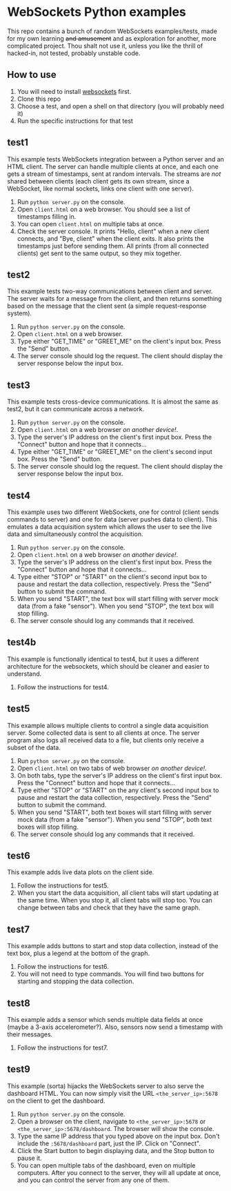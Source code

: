 # WebSockets Python examples

This repo contains a bunch of random WebSockets examples/tests, made for my own learning ~~and amusement~~ and as exploration for another, more complicated project. Thou shalt not use it, unless you like the thrill of hacked-in, not tested, probably unstable code.

## How to use

1. You will need to install [websockets](https://github.com/aaugustin/websockets) first.
1. Clone this repo
1. Choose a test, and open a shell on that directory (you will probably need it)
1. Run the specific instructions for that test

## test1

This example tests WebSockets integration between a Python server and an HTML client. The server can handle multiple clients at once, and each one gets a stream of timestamps, sent at random intervals. The streams are _not_ shared between clients (each client gets its own stream, since a WebSocket, like normal sockets, links one client with one server).

1. Run `python server.py` on the console.
1. Open `client.html` on a web browser. You should see a list of timestamps filling in.
1. You can open `client.html` on multiple tabs at once.
1. Check the server console. It prints "Hello, client" when a new client connects, and "Bye, client" when the client exits. It also prints the timestamps just before sending them. All prints (from all connected clients) get sent to the same output, so they mix together.

## test2

This example tests two-way communications between client and server. The server waits for a message from the client, and then returns something based on the message that the client sent (a simple request-response system).

1. Run `python server.py` on the console.
1. Open `client.html` on a web browser.
1. Type either "GET\_TIME" or "GREET\_ME" on the client's input box. Press the "Send" button.
1. The server console should log the request. The client should display the server response below the input box.

## test3

This example tests cross-device communications. It is almost the same as test2, but it can communicate across a network.

1. Run `python server.py` on the console.
1. Open `client.html` on a web browser _on another device!_.
1. Type the server's IP address on the client's first input box. Press the "Connect" button and hope that it connects...
1. Type either "GET\_TIME" or "GREET\_ME" on the client's second input box. Press the "Send" button.
1. The server console should log the request. The client should display the server response below the input box.

## test4

This example uses two different WebSockets, one for control (client sends commands to server) and one for data (server pushes data to client). This emulates a data acquisition system which allows the user to see the live data and simultaneously control the acquisition.

1. Run `python server.py` on the console.
1. Open `client.html` on a web browser _on another device!_.
1. Type the server's IP address on the client's first input box. Press the "Connect" button and hope that it connects...
1. Type either "STOP" or "START" on the client's second input box to pause and restart the data collection, respectively. Press the "Send" button to submit the command.
1. When you send "START", the text box will start filling with server mock data (from a fake "sensor"). When you send "STOP", the text box will stop filling.
1. The server console should log any commands that it received.

## test4b

This example is functionally identical to test4, but it uses a different architecture for the websockets, which should be cleaner and easier to understand.

1. Follow the instructions for test4.

## test5

This example allows multiple clients to control a single data acquisition server. Some collected data is sent to all clients at once. The server program also logs all received data to a file, but clients only receive a subset of the data.

1. Run `python server.py` on the console.
1. Open `client.html` on two tabs of web browser _on another device!_.
1. On both tabs, type the server's IP address on the client's first input box. Press the "Connect" button and hope that it connects...
1. Type either "STOP" or "START" on the any client's second input box to pause and restart the data collection, respectively. Press the "Send" button to submit the command.
1. When you send "START", both text boxes will start filling with server mock data (from a fake "sensor"). When you send "STOP", both text boxes will stop filling.
1. The server console should log any commands that it received.

## test6

This example adds live data plots on the client side.

1. Follow the instructions for test5.
1. When you start the data acquisition, all client tabs will start updating at the same time. When you stop it, all client tabs will stop too. You can change between tabs and check that they have the same graph.

## test7

This example adds buttons to start and stop data collection, instead of the text box, plus a legend at the bottom of the graph.

1. Follow the instructions for test6.
1. You will not need to type commands. You will find two buttons for starting and stopping the data collection.

## test8

This example adds a sensor which sends multiple data fields at once (maybe a 3-axis accelerometer?). Also, sensors now send a timestamp with their messages.

1. Follow the instructions for test7.

## test9

This example (sorta) hijacks the WebSockets server to also serve the dashboard HTML. You can now simply visit the URL `<the_server_ip>:5678` on the client to get the dashboard.

1. Run `python server.py` on the console.
1. Open a browser on the client, navigate to `<the_server_ip>:5678` or `<the_server_ip>:5678/dashboard`. The browser will show the console.
1. Type the same IP address that you typed above on the input box. Don't include the `:5678/dashboard` part, just the IP. Click on "Connect".
1. Click the Start button to begin displaying data, and the Stop button to pause it.
1. You can open multiple tabs of the dashboard, even on multiple computers. After you connect to the server, they will all update at once, and you can control the server from any one of them.
